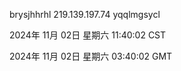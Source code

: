 brysjhhrhl 219.139.197.74 yqqlmgsycl

2024年 11月 02日 星期六 11:40:02 CST

2024年 11月 02日 星期六 03:40:02 GMT
